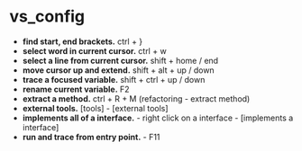 # vs_config

- **find start, end brackets.** ctrl + }
- **select word in current cursor.** ctrl + w
- **select a line from current cursor.** shift + home / end
- **move cursor up and extend.** shift + alt + up / down
- **trace a focused variable.** shift + ctrl + up / down
- **rename current variable.** F2
- **extract a method.** ctrl + R + M (refactoring - extract method)
- **external tools.** [tools] - [external tools]
- **implements all of a interface.** - right click on a interface - [implements a interface]
- **run and trace from entry point.** - F11
